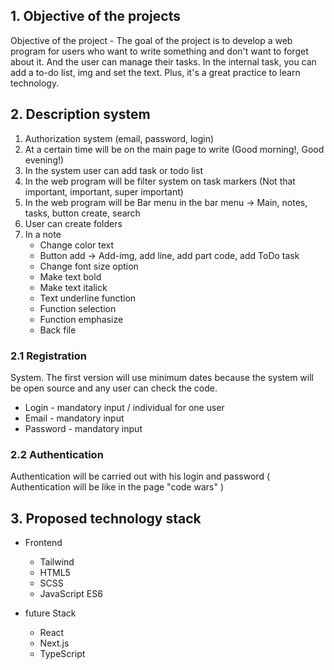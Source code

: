 ## 1. Objective of the projects

Objective of the project - The goal of the project is to develop a web program for users who want to write something and don't want to forget about it. And the user can manage their tasks. In the internal task, you can add a to-do list, img and set the text. Plus, it's a great practice to learn technology.

## 2. Description system

1. Authorization system (email, password, login)
2. At a certain time will be on the main page to write (Good morning!, Good evening!)
3. In the system user can add task or todo list
4. In the web program will be filter system on task markers (Not that important, important, super important)
5. In the web program will be Bar menu in the bar menu -> Main, notes, tasks, button create, search
6. User can create folders
7. In a note
    - Change color text 
    - Button add -> Add-img, add line, add part code, add ToDo task
    - Change font size option
    - Make text bold
    - Make text italick
    - Text underline function
    - Function selection
    - Function emphasize
    - Back file

### 2.1 Registration

System. The first version will use minimum dates because the system will be open source and
any user can check the code.

- Login - mandatory input / individual for one user
- Email - mandatory input
- Password - mandatory input

### 2.2 Authentication

Authentication will be carried out with his login and password 
( Authentication will be like in the page "code wars" )

## 3. Proposed technology stack

* Frontend
    - Tailwind
    - HTML5
    - SCSS
    - JavaScript ES6

* future Stack
    - React
    - Next.js
    - TypeScript

